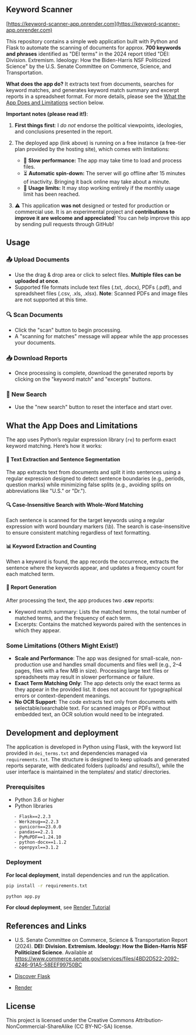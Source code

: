 ## Keyword Scanner

[https://keyword-scanner-app.onrender.com](https://keyword-scanner-app.onrender.com)

This repository contains a simple web application built with Python and Flask to automate the scanning of documents for approx. **700 keywords and phrases** identified as "DEI terms" in the 2024 report titled "DEI: Division. Extremism. Ideology: How the Biden-Harris NSF Politicized Science" by the U.S. Senate Committee on Commerce, Science, and Transportation.

**What does the app do?** It extracts text from documents, searches for keyword matches, and generates keyword match summary and excerpt reports in a spreadsheet format. For more details, please see the [What the App Does and Limitations](https://github.com/deelobo/keyword_scanner_app#what-the-app-does-and-limitations) section below.

**Important notes (please read it!)**:

1. **First things first**: I *do not* endorse the political viewpoints, ideologies, and conclusions presented in the report.

2. The deployed app (link above) is running on a free instance (a free-tier plan provided by the hosting site), which comes with limitations:
   - 🐢 **Slow performance:** The app may take time to load and process files.
   - ⏳ **Automatic spin-down:** The server will go offline after 15 minutes of inactivity. Bringing it back online may take about a minute.
   - 🚫  **Usage limits:** It may stop working entirely if the monthly usage limit has been reached.

3. ⚠️ This application **was not** designed or tested for production or commercial use. It is an experimental project and **contributions to improve it are welcome and appreciated**! You can help improve this app by sending pull requests through GitHub!

## Usage

### 📤 Upload Documents
- Use the drag & drop area or click to select files. **Multiple files can be uploaded at once**.
- Supported file formats include text files (.txt, .docx), PDFs (.pdf), and spreadsheet files (.csv, .xls, .xlsx).
  **Note**: Scanned PDFs and image files are not supported at this time.

### 🔍 Scan Documents
- Click the "scan" button to begin processing. 
- A "scanning for matches" message will appear while the app processes your documents.

### 📥 Download Reports
- Once processing is complete, download the generated reports by clicking on the "keyword match" and "excerpts" buttons. 

### 🔄 New Search
- Use the "new search" button to reset the interface and start over.


## What the App Does and Limitations

The app uses Python’s regular expression library (`re`) to perform exact keyword matching. Here’s how it works:

#### 📝 Text Extraction and Sentence Segmentation
The app extracts text from documents and split it into sentences using a regular expression designed to detect sentence boundaries (e.g., periods, question marks) while minimizing false splits (e.g., avoiding splits on abbreviations like "U.S." or "Dr.").

#### 🔍 Case-Insensitive Search with Whole-Word Matching
Each sentence is scanned for the target keywords using a regular expression with word boundary markers (\b). The search is case-insensitive to ensure consistent matching regardless of text formatting.

#### 📊 Keyword Extraction and Counting
When a keyword is found, the app records the occurrence, extracts the sentence where the keywords appear, and updates a frequency count for each matched term.

#### 📝 Report Generation
After processing the text, the app produces two **.csv** reports:
- Keyword match summary: Lists the matched terms, the total number of matched terms, and the frequency of each term.
- Excerpts: Contains the matched keywords paired with the sentences in which they appear.


### Some Limitations (Others Might Exist!)

- **Scale and Performance**: The app was designed for small-scale, non-production use and handles small documents and files well (e.g., 2–4 pages, files with a few MB in size). Processing large text files or spreadsheets may result in slower performance or failure.
- **Exact Term Matching Only**: The app detects only the exact terms as they appear in the provided list. It does not account for typographical errors or context-dependent meanings.
- **No OCR Support**: The code extracts text only from documents with selectable/searchable text. For scanned images or PDFs without embedded text, an OCR solution would need to be integrated.


## Development and deployment

The application is developed in Python using Flask, with the keyword list provided in `dei_terms.txt` and dependencies managed via `requirements.txt`. The structure is designed to keep uploads and generated reports separate, with dedicated folders (uploads/ and results/), while the user interface is maintained in the templates/ and static/ directories.

### Prerequisites

- Python 3.6 or higher
- Python libraries
  
```
   - Flask==2.2.3
   - Werkzeug==2.2.3
   - gunicorn==23.0.0
   - pandas==2.2.1
   - PyMuPDF==1.24.10
   - python-docx==1.1.2
   - openpyxl==3.1.2
```

### Deployment

**For local deployment**, install dependencies and run the application.

```bash
pip install -r requirements.txt
```
  
```bash
python app.py
```

**For cloud deployment**, see [Render Tutorial](https://render.com/docs/your-first-deploy)
  
  
## References and Links

- U.S. Senate Committee on Commerce, Science & Transportation Report (2024). **DEI: Division. Extremism. Ideology: How the Biden-Harris NSF Politicized Science**. Available at https://www.commerce.senate.gov/services/files/4BD2D522-2092-4246-91A5-58EEF99750BC
  
- [Discover Flask](https://discoverflask.com)
- [Render](https://render.com)


## License
This project is licensed under the Creative Commons Attribution-NonCommercial-ShareAlike (CC BY-NC-SA) license.